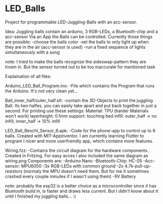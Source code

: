 # LED_Balls
Project for programmable LED-Juggling-Balls with an acc-sensor.

Idea:
Juggling balls contain an arduino, 3 RGB-LEDs, a Bluetooth-chip and a acc-sensor
Via an App the Balls can be controlled. Currently those things are possible:
-choose the balls color
-set the balls to only light up when they are in the air (acc-sensor is used)
-run a fixed sequence of lights simultaneously with a song

note: I tried to make the balls recognize the sideswap-pattern they are trown in. But the sensor turned out to be too inaccurate for mentioned task


Explaination of all files:

Arduino_LED_Ball_Program.ino:
-File which contains the Program that runs the Arduino. It's not very clean yet...

Ball_inner_half/outer_half.stl:
-contain the 3D-Objects to print the juggling Ball. Its two halfes, you can easily take apart and put back together in just a second. For printing use these settings:
Material: TPU (harder Materials won't work)
layerheight: 0.1mm
support: touching bed
infill: outer_half -> no infill; inner_half -> 10% infill

LED_Ball_Beschl_Sensor_6.apk:
-Code for the phone-app to control up to 6 balls. Created with MIT-Appinventor.
I am currently learning Flutter to program I nicer and more userfriendly app, which contains more features.

Wiring.fzz:
-Contains the circuit diagram for the hardware components. Created in Fritzing. For easy acces I also included the same diagram as wiring.png
Components are:
-Arduino Nano
-Bluetooth-Chip: HC-05
-Acc-sensor: MPU6050
-3x RGB-LEDs with common ground
-2x 4.7k-pull-up-resistors (normaly the MPU doesn't need them. But for me it sometimes crashed every couple minutes if I wasn't using them)
-9V Battery

note: probably the esp32 is a better choice as a microcontroller since it has Bluetooth build in, is faster and draws less current. But I didn't know about it until I finished my juggling balls... :(
